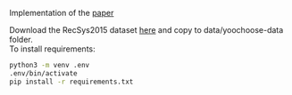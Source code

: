 Implementation of the [paper](https://dl.acm.org/doi/10.1145/3394486.3403371)  

Download the RecSys2015 dataset [here](https://www.kaggle.com/chadgostopp/recsys-challenge-2015) and copy to data/yoochoose-data folder.  
To install requirements:  
```bash
python3 -m venv .env
.env/bin/activate
pip install -r requirements.txt
```